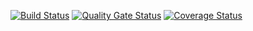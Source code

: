 [![Build Status](https://travis-ci.org/JenkaCool/test.svg?branch=master)](https://travis-ci.org/JenkaCool/test)
[![Quality Gate Status](https://sonarcloud.io/api/project_badges/measure?project=JenkaCool_Start_up&metric=alert_status)](https://sonarcloud.io/dashboard?id=JenkaCool_Start_up)
[![Coverage Status](https://coveralls.io/repos/JenkaCool/Start_up/badge.svg?branch=master)](https://coveralls.io/github/JenkaCool/test?branch=master)
